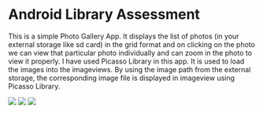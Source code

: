 # Android Library Assessment
This is a simple Photo Gallery App. It displays the list of photos (in your external storage like sd card) in the grid format and on clicking on the photo we can view that particular photo individually and can zoom in the photo to view it properly. I have used Picasso Library in this app. It is used to load the images into the imageviews. By using the image path from the external storage, the corresponding image file is displayed in imageview using Picasso Library.

![](AndroidLibrary/Narla%20Komal%20Kalyan/Screenshots/ss1)
![](AndroidLibrary/Narla%20Komal%20Kalyan/Screenshots/ss2)
![](AndroidLibrary/Narla%20Komal%20Kalyan/Screenshots/ss3)